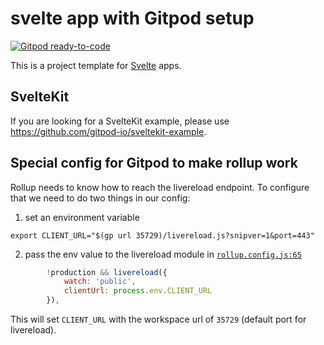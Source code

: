 
# svelte app with Gitpod setup

[![Gitpod ready-to-code](https://img.shields.io/badge/Gitpod-ready--to--code-blue?logo=gitpod)](https://gitpod.io/#https://github.com/gitpod-io/sveltejs-template)

This is a project template for [Svelte](https://svelte.dev) apps. 

## SvelteKit

If you are looking for a SvelteKit example, please use https://github.com/gitpod-io/sveltekit-example.

## Special config for Gitpod to make rollup work

Rollup needs to know how to reach the livereload endpoint. To configure that we need to do two things in our config:

1) set an environment variable
```
export CLIENT_URL="$(gp url 35729)/livereload.js?snipver=1&port=443"
```
2) pass the env value to the livereload module in [`rollup.config.js:65`](https://github.com/gitpod-io/sveltejs-template/blob/587088aae9cb7331c27591b7f8cef9d58c037e46/rollup.config.js#L66-L69)
```js
		!production && livereload({
            watch: 'public',
            clientUrl: process.env.CLIENT_URL
        }),
```

This will set `CLIENT_URL` with the workspace url of `35729` (default port for livereload).

